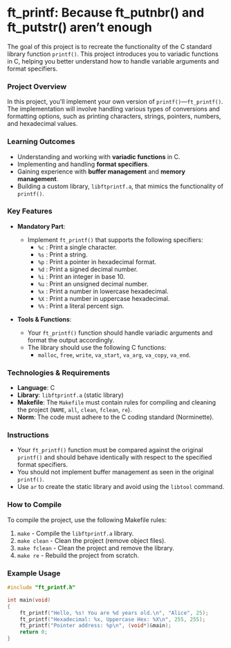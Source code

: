 # ft_printf: Because ft_putnbr() and ft_putstr() aren’t enough




The goal of this project is to recreate the functionality of the C standard library function `printf()`. This project introduces you to variadic functions in C, helping you better understand how to handle variable arguments and format specifiers.

### Project Overview

In this project, you'll implement your own version of `printf()`—`ft_printf()`. The implementation will involve handling various types of conversions and formatting options, such as printing characters, strings, pointers, numbers, and hexadecimal values.

### Learning Outcomes

- Understanding and working with **variadic functions** in C.
- Implementing and handling **format specifiers**.
- Gaining experience with **buffer management** and **memory management**.
- Building a custom library, `libftprintf.a`, that mimics the functionality of `printf()`.

### Key Features

- **Mandatory Part**: 
  - Implement `ft_printf()` that supports the following specifiers:
    - `%c` : Print a single character.
    - `%s` : Print a string.
    - `%p` : Print a pointer in hexadecimal format.
    - `%d` : Print a signed decimal number.
    - `%i` : Print an integer in base 10.
    - `%u` : Print an unsigned decimal number.
    - `%x` : Print a number in lowercase hexadecimal.
    - `%X` : Print a number in uppercase hexadecimal.
    - `%%` : Print a literal percent sign.
  
- **Tools & Functions**:
  - Your `ft_printf()` function should handle variadic arguments and format the output accordingly.
  - The library should use the following C functions:
    - `malloc`, `free`, `write`, `va_start`, `va_arg`, `va_copy`, `va_end`.
  
### Technologies & Requirements

- **Language**: C
- **Library**: `libftprintf.a` (static library)
- **Makefile**: The `Makefile` must contain rules for compiling and cleaning the project (`NAME`, `all`, `clean`, `fclean`, `re`).
- **Norm**: The code must adhere to the C coding standard (Norminette).

### Instructions

- Your `ft_printf()` function must be compared against the original `printf()` and should behave identically with respect to the specified format specifiers.
- You should not implement buffer management as seen in the original `printf()`.
- Use `ar` to create the static library and avoid using the `libtool` command.

### How to Compile

To compile the project, use the following Makefile rules:
1. `make` - Compile the `libftprintf.a` library.
2. `make clean` - Clean the project (remove object files).
3. `make fclean` - Clean the project and remove the library.
4. `make re` - Rebuild the project from scratch.

### Example Usage

```c
#include "ft_printf.h"

int main(void)
{
    ft_printf("Hello, %s! You are %d years old.\n", "Alice", 25);
    ft_printf("Hexadecimal: %x, Uppercase Hex: %X\n", 255, 255);
    ft_printf("Pointer address: %p\n", (void*)&main);
    return 0;
}
